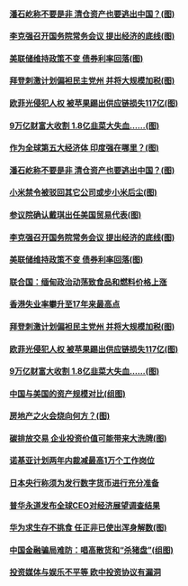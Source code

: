 #### [潘石屹称不要是非 清仓资产也要逃出中国？(图)](../pages/p5/965895.md) 
#### [李克强召开国务院常务会议 提出经济的底线(图)](../pages/p5/965891.md) 
#### [美联储维持政策不变 债券利率回落(图)](../pages/p5/965893.md) 
#### [拜登刺激计划偏袒民主党州 并将大规模加税(图)](../pages/p5/965801.md) 
#### [欧菲光侵犯人权 被苹果踢出供应链损失117亿(图)](../pages/p5/965780.md) 
#### [9万亿财富大收割 1.8亿韭菜大失血……(图)](../pages/p5/965807.md) 
#### [作为全球第五大经济体 印度强在哪里？(图)](../pages/p5/965890.md) 
#### [潘石屹称不要是非 清仓资产也要逃出中国？(图)](../pages/p5/965895.md) 
#### [小米禁令被驳回其它公司或步小米后尘(图)](../pages/p5/965902.md) 
#### [参议院确认戴琪出任美国贸易代表(图)](../pages/p5/965900.md) 
#### [李克强召开国务院常务会议 提出经济的底线(图)](../pages/p5/965891.md) 
#### [美联储维持政策不变 债券利率回落(图)](../pages/p5/965893.md) 
#### [联合国：缅甸政治动荡致食品和燃料价格上涨](../pages/p5/965873.md) 
#### [香港失业率攀升至17年来最高点](../pages/p5/965871.md) 
#### [拜登刺激计划偏袒民主党州 并将大规模加税(图)](../pages/p5/965801.md) 
#### [欧菲光侵犯人权 被苹果踢出供应链损失117亿(图)](../pages/p5/965780.md) 
#### [9万亿财富大收割 1.8亿韭菜大失血……(图)](../pages/p5/965807.md) 
#### [中国与美国的资产规模对比(组图)](../pages/p5/965796.md) 
#### [房地产之火会烧向何方？(图)](../pages/p5/965802.md) 
#### [碳排放交易 企业投资价值可能带来大洗牌(图)](../pages/p5/965781.md) 
#### [诺基亚计划两年内裁减最高1万个工作岗位](../pages/p5/965765.md) 
#### [日本央行称须为发行数字货币进行充分准备](../pages/p5/965763.md) 
#### [普华永道发布全球CEO对经济展望调查结果](../pages/p5/965762.md) 
#### [华为求生存不挑食 任正非已使出浑身解数(图)](../pages/p5/965756.md) 
#### [中国金融骗局难防：唱高散货和“杀猪盘”(组图)](../pages/p5/965750.md) 
#### [投资媒体与娱乐不平等 欧中投资协议有漏洞](../pages/p5/965747.md) 
